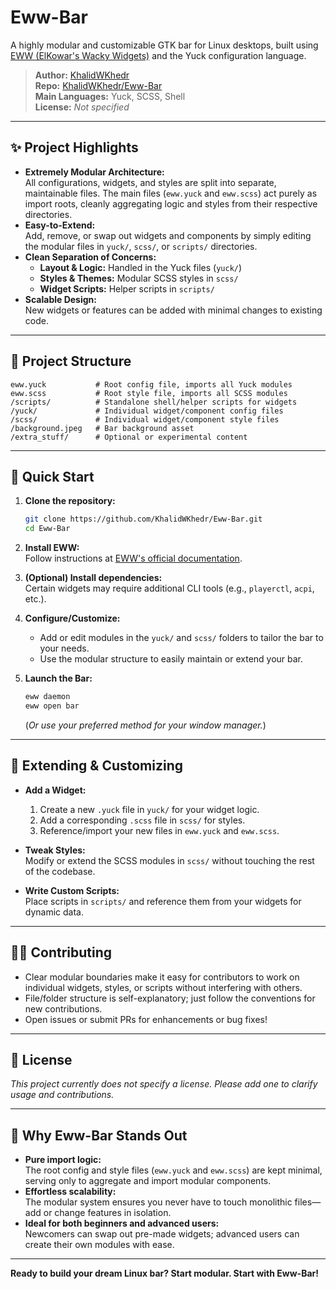 # Eww-Bar

A highly modular and customizable GTK bar for Linux desktops, built using [EWW (ElKowar's Wacky Widgets)](https://elkowar.github.io/eww/) and the Yuck configuration language.

> **Author:** [KhalidWKhedr](https://github.com/KhalidWKhedr)  
> **Repo:** [KhalidWKhedr/Eww-Bar](https://github.com/KhalidWKhedr/Eww-Bar)  
> **Main Languages:** Yuck, SCSS, Shell  
> **License:** _Not specified_  

---

## ✨ Project Highlights

- **Extremely Modular Architecture:**  
  All configurations, widgets, and styles are split into separate, maintainable files. The main files (`eww.yuck` and `eww.scss`) act purely as import roots, cleanly aggregating logic and styles from their respective directories.
- **Easy-to-Extend:**  
  Add, remove, or swap out widgets and components by simply editing the modular files in `yuck/`, `scss/`, or `scripts/` directories.
- **Clean Separation of Concerns:**  
  - **Layout & Logic:** Handled in the Yuck files (`yuck/`)
  - **Styles & Themes:** Modular SCSS styles in `scss/`
  - **Widget Scripts:** Helper scripts in `scripts/`
- **Scalable Design:**  
  New widgets or features can be added with minimal changes to existing code.

---

## 📂 Project Structure

```
eww.yuck           # Root config file, imports all Yuck modules
eww.scss           # Root style file, imports all SCSS modules
/scripts/          # Standalone shell/helper scripts for widgets
/yuck/             # Individual widget/component config files
/scss/             # Individual widget/component style files
/background.jpeg   # Bar background asset
/extra_stuff/      # Optional or experimental content
```

---

## 🚀 Quick Start

1. **Clone the repository:**
   ```sh
   git clone https://github.com/KhalidWKhedr/Eww-Bar.git
   cd Eww-Bar
   ```

2. **Install EWW:**  
   Follow instructions at [EWW's official documentation](https://elkowar.github.io/eww/).

3. **(Optional) Install dependencies:**  
   Certain widgets may require additional CLI tools (e.g., `playerctl`, `acpi`, etc.).

4. **Configure/Customize:**  
   - Add or edit modules in the `yuck/` and `scss/` folders to tailor the bar to your needs.
   - Use the modular structure to easily maintain or extend your bar.

5. **Launch the Bar:**
   ```sh
   eww daemon
   eww open bar
   ```
   (_Or use your preferred method for your window manager._)

---

## 🧩 Extending & Customizing

- **Add a Widget:**  
  1. Create a new `.yuck` file in `yuck/` for your widget logic.
  2. Add a corresponding `.scss` file in `scss/` for styles.
  3. Reference/import your new files in `eww.yuck` and `eww.scss`.

- **Tweak Styles:**  
  Modify or extend the SCSS modules in `scss/` without touching the rest of the codebase.

- **Write Custom Scripts:**  
  Place scripts in `scripts/` and reference them from your widgets for dynamic data.

---

## 🧑‍💻 Contributing

- Clear modular boundaries make it easy for contributors to work on individual widgets, styles, or scripts without interfering with others.
- File/folder structure is self-explanatory; just follow the conventions for new contributions.
- Open issues or submit PRs for enhancements or bug fixes!

---

## 📝 License

_This project currently does not specify a license. Please add one to clarify usage and contributions._

---

## 🌟 Why Eww-Bar Stands Out

- **Pure import logic:**  
  The root config and style files (`eww.yuck` and `eww.scss`) are kept minimal, serving only to aggregate and import modular components.
- **Effortless scalability:**  
  The modular system ensures you never have to touch monolithic files—add or change features in isolation.
- **Ideal for both beginners and advanced users:**  
  Newcomers can swap out pre-made widgets; advanced users can create their own modules with ease.

---

**Ready to build your dream Linux bar? Start modular. Start with Eww-Bar!**